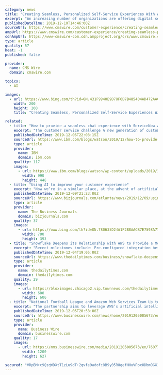 ```yaml
---
category: news
title: "Creating Seamless, Personalized Self-Service Experiences With AI"
excerpt: "An increasing number of organizations are offering digital self-service options backed by artificial intelligence (AI) and automation, like chatbots and avatars, that allow customers to resolve support issues when they want, where they want. What’s more, customers expect self-service options. In fact, recent data from Gartner on customer self ..."
publishedDateTime: 2019-12-10T14:46:00Z
sourceUrl: https://www.cmswire.com/customer-experience/creating-seamless-personalized-self-service-experiences-with-ai/
ampUrl: https://www.cmswire.com/customer-experience/creating-seamless-personalized-self-service-experiences-with-ai/amp/
cdnAmpUrl: https://www-cmswire-com.cdn.ampproject.org/c/s/www.cmswire.com/customer-experience/creating-seamless-personalized-self-service-experiences-with-ai/amp/
type: article
quality: 57
heat: -1
published: false

provider:
  name: CMS Wire
  domain: cmswire.com

topics:
  - AI

images:
  - url: https://www.bing.com/th?id=ON.431F9940E9D78F6D7B485404AD472AAC
    width: 200
    height: 200
    title: "Creating Seamless, Personalized Self-Service Experiences With AI"

related:
  - title: "How to provide a seamless chat experience with ServiceNow and Watson"
    excerpt: "The customer service challenge A new generation of customers expect quality service anytime, anywhere, on the channel they choose, and in the language of their choice. If they do not receive immediate support, your business may end up losing a customer. Businesses today can simply not afford to sacrifice"
    publishedDateTime: 2019-12-05T22:03:15Z
    sourceUrl: https://www.ibm.com/blogs/watson/2019/12/how-to-provide-a-seamless-chat-experience-with-servicenow-and-watson/
    type: article
    provider:
      name: IBM
      domain: ibm.com
    quality: 117
    images:
      - url: https://www.ibm.com/blogs/watson/wp-content/uploads/2019/12/KBC_Group_Blog_v2-990x448.jpg
        width: 990
        height: 448
  - title: "Using AI to improve your customer experience"
    excerpt: "Now we’re in a similar place, at the advent of artificial intelligence (AI), a powerful resource that has gone largely untapped. In a recent survey of local business leaders conducted by Brunner and the Atlanta Business Chronicle, nearly 75% said they believe AI enhances the customer experience. And yet 41% said they weren’t using any kind ..."
    publishedDateTime: 2019-12-09T21:23:00Z
    sourceUrl: https://www.bizjournals.com/atlanta/news/2019/12/09/using-ai-to-improve-your-customer-experience.html
    type: article
    provider:
      name: The Business Journals
      domain: bizjournals.com
    quality: 37
    images:
      - url: https://www.bing.com/th?id=ON.7B0635D24A1F288AACB7E7598A776B36
        width: 700
        height: 393
  - title: "Snowflake Deepens its Relationship with AWS to Provide a More Seamless Customer Experience"
    excerpt: "Recent milestones include: Pre-configured integration between Snowflake and Amazon SageMaker, a solution that provides developers and data scientists with the ability to build, train and deploy ML models quickly. In addition, AWS and Snowflake recently published an eBook on using Amazon SageMaker with Snowflake. Snowflake integration with ..."
    publishedDateTime: 2019-12-04T19:05:00Z
    sourceUrl: https://www.thedailytimes.com/business/snowflake-deepens-its-relationship-with-aws-to-provide-a-more/article_e0feb43a-daee-53f7-9812-b517cefc018a.html
    type: article
    provider:
      name: thedailytimes.com
      domain: thedailytimes.com
    quality: 29
    images:
      - url: https://bloximages.chicago2.vip.townnews.com/thedailytimes.com/content/tncms/custom/image/4c01e2ce-7067-11e6-87cd-0725ce0cc960.jpg?resize=600%2C600
        width: 600
        height: 600
  - title: "National Football League and Amazon Web Services Team Up to Transform Player Health and Safety Using Cloud Computing and Artificial Intelligence"
    excerpt: "The partnership aims to leverage AWS’s artificial intelligence (AI) and machine learning (ML) services to provide a deeper and more profound understanding of the game than ever before, making transformational change possible in football, other sports, and potentially other industries. The NFL and AWS will develop new tools and generate deeper ..."
    publishedDateTime: 2019-12-05T20:58:00Z
    sourceUrl: https://www.businesswire.com/news/home/20191205005673/en/National-Football-League-Amazon-Web-Services-Team
    type: article
    provider:
      name: Business Wire
      domain: businesswire.com
    quality: 17
    images:
      - url: https://mms.businesswire.com/media/20191205005673/en/760774/23/AWS_logo_RGB.jpg
        width: 1200
        height: 627

secured: "VRpBM+c9QzqWDXtT1zLu9dT+2qvfe9adofc8B9y05R8gefHHuVPoxUDbmOGX1wHZIl4ANCV5ukvj/KZQ6Dwpikc30Npg5IfhKQrHJiIx4df9ry2E4odOWYmckWK7lxm1LZquKlE18J6Q8B2+yUaYkITLnpeqlPYH6CmkqvoDpar7xqEVwqegjIITzk3cMzzVSpc1R72695lU6hXntGVx8IAs1vh5GAi03xJbj7t0VtJDLbOQj78yb4NYorCjwPYx0NfkKgwr/lRagvBBNkLGMg==;r2udNYQsmFaffsAQx6W5IQ=="
---
```



